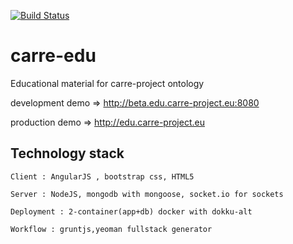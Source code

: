 [![Build Status](https://travis-ci.org/telemed-duth/carre-edu.svg?branch=master)](https://travis-ci.org/telemed-duth/carre-edu)


carre-edu
=========

Educational material for carre-project ontology

development demo => http://beta.edu.carre-project.eu:8080

production demo => http://edu.carre-project.eu


Technology stack
----------------
    Client : AngularJS , bootstrap css, HTML5
    
    Server : NodeJS, mongodb with mongoose, socket.io for sockets
    
    Deployment : 2-container(app+db) docker with dokku-alt
    
    Workflow : gruntjs,yeoman fullstack generator

